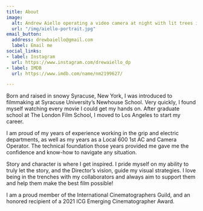 ```yaml
---
title: About
image:
  alt: Andrew Aiello operating a video camera at night with lit trees in the background.
  url: "/img/aiello-portrait.jpg"
email_button:
  address: drewbaiello@gmail.com
  label: Email me
social_links:
- label: Instagram
  url: https://www.instagram.com/drewaiello_dp
- label: IMDB
  url: https://www.imdb.com/name/nm2199627/

---
```

Born and raised in snowy Syracuse, New York, I was introduced to filmmaking at Syracuse University’s Newhouse School. Very quickly, I found myself watching every movie I could get my hands on.  After graduate school at The London Film School, I moved to Los Angeles to start my career. 

I am proud of my years of experience working in the grip and electric departments, as well as my years as a Local 600 1st AC and Camera Operator. The technical foundation those years provided me gave me the confidence and know-how to navigate any situation. 

Story and character is where I get inspired. I pride myself on my ability to truly let the story, and the Director’s vision, guide my visual strategies.  I love being in the trenches with my collaborators and always aim to support them and help them make the best film possible!

I am a proud member of the International Cinematographers Guild, and an honored recipient of a 2021 ICG Emerging Cinematographer Award.